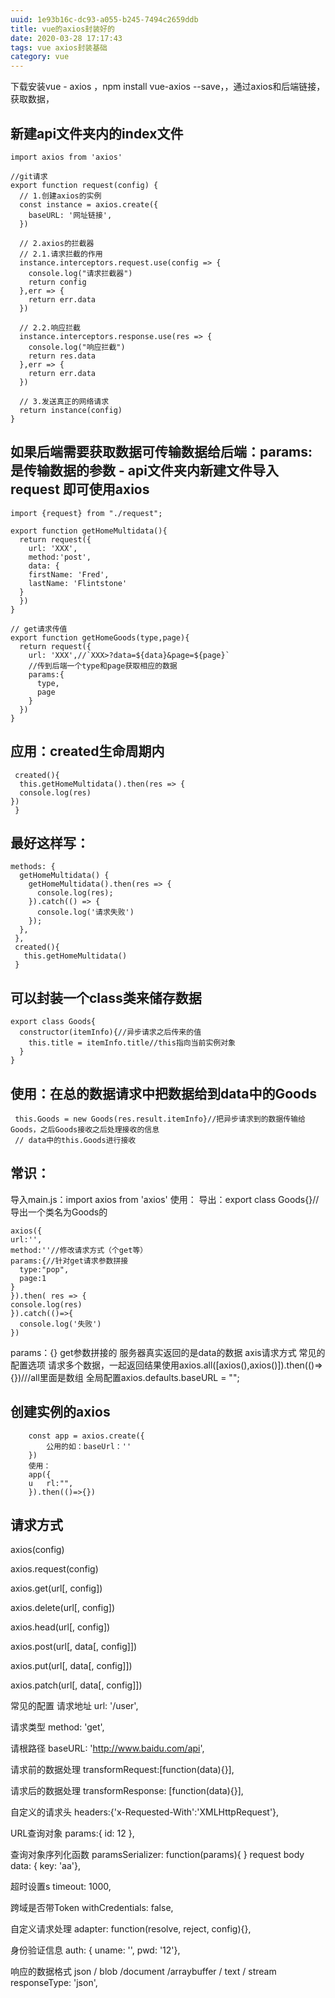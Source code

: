 ```yaml
---
uuid: 1e93b16c-dc93-a055-b245-7494c2659ddb
title: vue的axios封装好的
date: 2020-03-28 17:17:43
tags: vue axios封装基础
category: vue
---
```


下载安装vue - axios ，npm install vue-axios --save，，通过axios和后端链接，获取数据，
<!-- more -->

## 新建api文件夹内的index文件
```
import axios from 'axios'

//git请求
export function request(config) {
  // 1.创建axios的实例
  const instance = axios.create({
    baseURL: '网址链接',
  })

  // 2.axios的拦截器
  // 2.1.请求拦截的作用
  instance.interceptors.request.use(config => {
    console.log("请求拦截器")
    return config
  },err => {
    return err.data
  })

  // 2.2.响应拦截
  instance.interceptors.response.use(res => {
    console.log("响应拦截")
    return res.data
  },err => {
    return err.data
  })

  // 3.发送真正的网络请求
  return instance(config)
}

```

## 如果后端需要获取数据可传输数据给后端：params:是传输数据的参数 - api文件夹内新建文件导入request 即可使用axios
```
import {request} from "./request";

export function getHomeMultidata(){
  return request({
    url: 'XXX',
    method:'post',
    data: {
    firstName: 'Fred',
    lastName: 'Flintstone'
  }
  })
}

// get请求传值
export function getHomeGoods(type,page){
  return request({
    url: 'XXX',//`XXX>?data=${data}&page=${page}`
    //传到后端一个type和page获取相应的数据
    params:{
      type,
      page
    }
  })
}

```

## 应用：created生命周期内

```
 created(){
  this.getHomeMultidata().then(res => {
  console.log(res)
})
 }
```

## 最好这样写：
```
methods: {
  getHomeMultidata() {
    getHomeMultidata().then(res => {
      console.log(res);
    }).catch(() => {
      console.log('请求失败')
    });
  },
 },
 created(){
   this.getHomeMultidata()
 }

```

## 可以封装一个class类来储存数据
```
export class Goods{
  constructor(itemInfo){//异步请求之后传来的值
    this.title = itemInfo.title//this指向当前实例对象
  }
}
```
## 使用：在总的数据请求中把数据给到data中的Goods
```
 this.Goods = new Goods(res.result.itemInfo}//把异步请求到的数据传输给Goods，之后Goods接收之后处理接收的信息
 // data中的this.Goods进行接收
```

## 常识：

导入main.js：import axios from 'axios'
使用：
导出：export class Goods{}//导出一个类名为Goods的
```
axios({
url:'',
method:''//修改请求方式（个get等）
params:{//针对get请求参数拼接
  type:"pop",
  page:1
}
}).then( res => {
console.log(res)
}).catch(()=>{
  console.log('失败')
})
```
params：{}  get参数拼接的
服务器真实返回的是data的数据
axis请求方式
常见的配置选项
请求多个数据，一起返回结果使用axios.all([axios(),axios()]).then(()=>{})///all里面是数组
全局配置axios.defaults.baseURL = "";
## 创建实例的axios
```
	const app = axios.create({
        公用的如：baseUrl：''
    })
	使用：
    app({
    u   rl:"",
    }).then(()=>{})
```

## 请求方式
axios(config)

axios.request(config)

axios.get(url[, config])

axios.delete(url[, config])

axios.head(url[, config])

axios.post(url[, data[, config]])

axios.put(url[, data[, config]])

axios.patch(url[, data[, config]])

常见的配置
请求地址
url: '/user',

请求类型
method: 'get',

请根路径
baseURL: 'http://www.baidu.com/api',

请求前的数据处理
transformRequest:[function(data){}],

请求后的数据处理
transformResponse: [function(data){}],

自定义的请求头
headers:{'x-Requested-With':'XMLHttpRequest'},

URL查询对象
params:{ id: 12 },

查询对象序列化函数
paramsSerializer: function(params){ }
request body
data: { key: 'aa'},

超时设置s
timeout: 1000,

跨域是否带Token
withCredentials: false,

自定义请求处理
adapter: function(resolve, reject, config){},

身份验证信息
auth: { uname: '', pwd: '12'},

响应的数据格式 json / blob /document /arraybuffer / text / stream
responseType: 'json',

